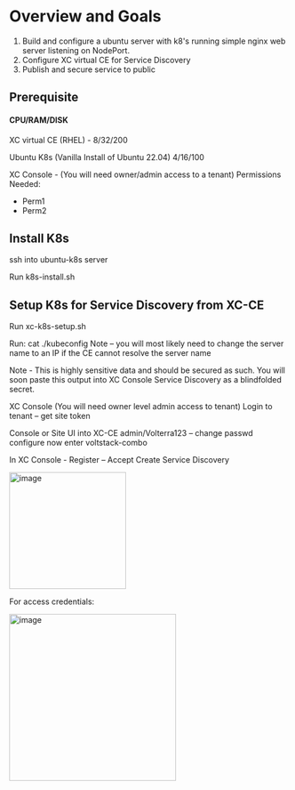 # Overview and Goals 
1.  Build and configure a ubuntu server with k8's running simple nginx web server listening on NodePort. 
2.  Configure XC virtual CE for Service Discovery
3.  Publish and secure service to public

## Prerequisite    
#### CPU/RAM/DISK               
XC virtual CE (RHEL) - 8/32/200

Ubuntu K8s (Vanilla Install of Ubuntu 22.04) 4/16/100

XC Console - (You will need owner/admin access to a tenant)
   Permissions Needed: 
   * Perm1
   * Perm2

## Install K8s
ssh into ubuntu-k8s server

Run k8s-install.sh

## Setup K8s for Service Discovery from XC-CE
Run xc-k8s-setup.sh


Run: cat ./kubeconfig
Note – you will most likely need to change the server name to an IP if the CE cannot resolve the server name 

Note - This is highly sensitive data and should be secured as such. 
You will soon paste this output into XC Console Service Discovery as a blindfolded secret. 

XC Console
(You will need owner level admin access to tenant)
Login to tenant – get site token

Console or Site UI into XC-CE
admin/Volterra123 – change passwd
configure now 
enter 
voltstack-combo

In XC Console - Register – Accept
Create Service Discovery 
 
<img width="210" alt="image" src="https://github.com/user-attachments/assets/bbafcf13-b282-4e5b-8a20-ecfc84f283b2">

For access credentials: 
 
<img width="300" alt="image" src="https://github.com/user-attachments/assets/1e7f05e8-4cf0-49a4-8b15-c6554ff26ba0">


